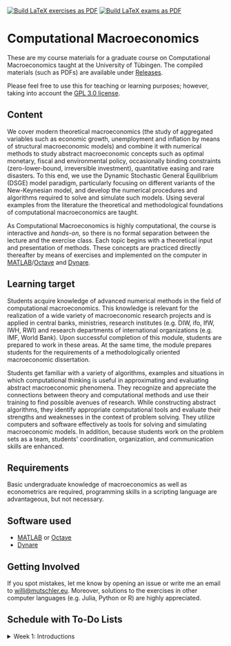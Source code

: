 [![Build LaTeX exercises as PDF](https://github.com/wmutschl/Computational-Macroeconomics/actions/workflows/latex-exercises.yml/badge.svg)](https://github.com/wmutschl/Computational-Macroeconomics/actions/workflows/latex-exercises.yml)
[![Build LaTeX exams as PDF](https://github.com/wmutschl/Computational-Macroeconomics/actions/workflows/latex-exams.yml/badge.svg)](https://github.com/wmutschl/Computational-Macroeconomics/actions/workflows/latex-exams.yml)

# Computational Macroeconomics

These are my course materials for a graduate course on Computational Macroeconomics taught at the University of Tübingen.
The compiled materials (such as PDFs) are available under [Releases](https://github.com/wmutschl/Computational-Macroeconomics/releases).

Please feel free to use this for teaching or learning purposes; however, taking into account the [GPL 3.0 license](https://choosealicense.com/licenses/gpl-3.0/).

## Content
We cover modern theoretical macroeconomics (the study of aggregated variables such as economic growth, unemployment and inflation by means of structural macroeconomic models) and combine it with numerical methods to study abstract macroeconomic concepts such as optimal monetary, fiscal and environmental policy,  occasionally binding constraints (zero-lower-bound, irreversible investment), quantitative easing and rare disasters. To this end, we use the Dynamic Stochastic General Equilibrium (DSGE) model paradigm, particularly focusing on different variants of the New-Keynesian model, and develop the numerical procedures and algorithms required to solve and simulate such models. Using several examples from the literature the theoretical and methodological foundations of computational macroeconomics are taught.

As Computational Macroeconomics is highly computational, the course is interactive and *hands-on*, so there is no formal separation between the lecture and the exercise class. Each topic begins with a theoretical input and presentation of methods. These concepts are practiced directly thereafter by means of exercises and implemented on the computer in [MATLAB](https://mathworks.com)/[Octave](https://octave.org) and [Dynare](https://www.dynare.org).

## Learning target

Students acquire knowledge of advanced numerical methods in the field of computational macroeconomics. This knowledge is relevant for the realization of a wide variety of macroeconomic research projects and is applied in central banks, ministries, research institutes (e.g. DIW, ifo, IfW, IWH, RWI) and research departments of international organizations (e.g. IMF, World Bank). Upon successful  completion of this module, students are prepared to work in these areas. At the same time, the module  prepares students for the requirements of a methodologically oriented macroeconomic dissertation.

Students get familiar with a variety of algorithms, examples and situations in which computational thinking is useful in approximating and evaluating abstract macroeconomic phenomena. They recognize and appreciate the connections between theory and computational methods and use their training to find possible avenues of research. While constructing abstract algorithms, they identify appropriate computational tools and evaluate their strengths and weaknesses in the context of problem solving. They utilize computers and software effectively as tools for solving and simulating macroeconomic models. In addition, because students work on the problem sets as a team, students' coordination, organization, and communication skills are enhanced.


## Requirements
Basic undergraduate knowledge of macroeconomics as well as econometrics are required, programming skills in a scripting language are advantageous, but not necessary.

## Software used

* [MATLAB](https://mathworks.com) or [Octave](https://octave.org)
* [Dynare](https://www.dynare.org)


## Getting Involved
If you spot mistakes, let me know by opening an issue or write me an email to [willi@mutschler.eu](mailto:willi@mutschler.eu).
Moreover, solutions to the exercises in other computer languages (e.g. Julia, Python or R) are highly appreciated.

## Schedule with To-Do Lists

<details>
  <summary>Week 1: Introductions</summary>

### Goals

* understand the scope and topics of *Computational Macroeconomics*
* decide whether you want to take the course
* prepare your computer for the course with MATLAB/Octave and Dynare
* do your first steps in MATLAB/Octave and Dynare

### To Do

* [ ] read the general course information on [Ilias](https://ovidius.uni-tuebingen.de/ilias3/goto.php?target=crs_4166405&client_id=pr02)
* [ ] watch the introductory videos (on YouTube)
  * [ ] Introduction to Computational Macroeconomics
  * [ ] Introduction to MATLAB
  * [ ] Quick Tour Dynare (focus on solution methods and simulations)
* [ ] prepare your computer: MATLAB/Octave and Dynare
  * [ ] install MATLAB R2023a following [this guide](https://uni-tuebingen.de/einrichtungen/zentrum-fuer-datenverarbeitung/dienstleistungen/clientdienste/software/matlab-einzelplatzlizenz/) if you are a student of the University of Tübingen. Please also install the following toolboxes: Econometrics Toolbox, Global Optimization Toolbox, Optimization Toolbox, Parallel Computing Toolbox, Statistics and Machine Learning Toolbox, Symbolic Math Toolbox. As an alternative to MATLAB you can also install Octave following [this guide](https://octave.org/download).
  * [ ] install Dynare 5.4 following [this guide](https://www.dynare.org/resources/quick_start/)
* [ ] do [exercises for week 1](https://github.com/wmutschl/Computational-Macroeconomics/releases/latest/download/week_1.pdf)
* [ ] write down all your questions
* [ ] [schedule an online meeting](https://schedule.mutschler.eu) with me
  * [ ] put *"I am interested in this course"* under *"What is the meeting about?"*
  * [ ] check your emails and cancel the meeting again using the link in the email
  * [ ] now you know how easy it is to schedule a meeting with me :-)
* [ ] participate in the Q&A sessions

</details>